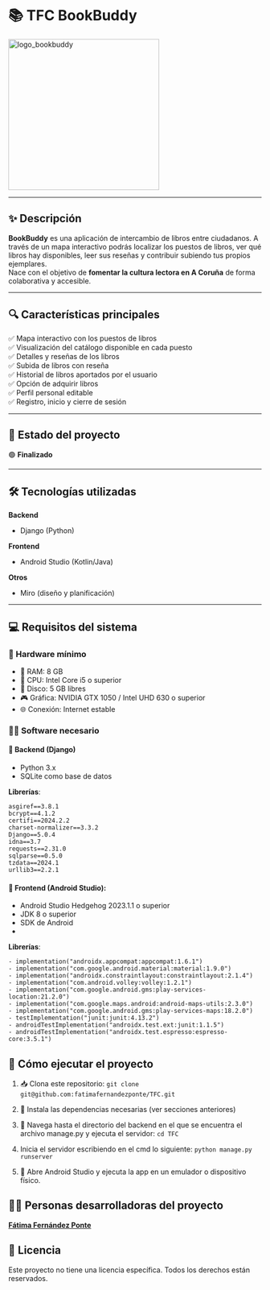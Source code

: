 # 📚 TFC BookBuddy

<img src="https://github.com/fatimafernandezponte/TFC/assets/145338446/d134ae2a-46c6-485f-a1fc-852e6d6b7731" alt="logo_bookbuddy" width="300"/>

---

## ✨ Descripción

**BookBuddy** es una aplicación de intercambio de libros entre ciudadanos. A través de un mapa interactivo podrás localizar los puestos de libros, ver qué libros hay disponibles, leer sus reseñas y contribuir subiendo tus propios ejemplares.  
Nace con el objetivo de **fomentar la cultura lectora en A Coruña** de forma colaborativa y accesible.

---

## 🔍 Características principales

✅ Mapa interactivo con los puestos de libros  
✅ Visualización del catálogo disponible en cada puesto  
✅ Detalles y reseñas de los libros  
✅ Subida de libros con reseña  
✅ Historial de libros aportados por el usuario  
✅ Opción de adquirir libros  
✅ Perfil personal editable  
✅ Registro, inicio y cierre de sesión

---

## 🚧 Estado del proyecto

🟢 **Finalizado**

---

## 🛠️ Tecnologías utilizadas

**Backend**  
- Django (Python)

**Frontend**  
- Android Studio (Kotlin/Java)

**Otros**  
- Miro (diseño y planificación)

---

## 💻 Requisitos del sistema

### 🧰 Hardware mínimo
- 💾 RAM: 8 GB  
- 🧠 CPU: Intel Core i5 o superior  
- 💽 Disco: 5 GB libres  
- 🎮 Gráfica: NVIDIA GTX 1050 / Intel UHD 630 o superior  
- 🌐 Conexión: Internet estable

### 🧑‍💻 Software necesario

#### 🐍 Backend (Django)
- Python 3.x  
- SQLite como base de datos

**Librerías**:
```text
asgiref==3.8.1
bcrypt==4.1.2
certifi==2024.2.2
charset-normalizer==3.3.2
Django==5.0.4
idna==3.7
requests==2.31.0
sqlparse==0.5.0
tzdata==2024.1
urllib3==2.2.1
```
#### 🤖 Frontend (Android Studio):
- Android Studio Hedgehog 2023.1.1 o superior
- JDK 8 o superior
- SDK de Android
- 
**Librerías**:
```text
- implementation("androidx.appcompat:appcompat:1.6.1")
- implementation("com.google.android.material:material:1.9.0")
- implementation("androidx.constraintlayout:constraintlayout:2.1.4")
- implementation("com.android.volley:volley:1.2.1")
- implementation("com.google.android.gms:play-services-location:21.2.0")
- implementation("com.google.maps.android:android-maps-utils:2.3.0")
- implementation("com.google.android.gms:play-services-maps:18.2.0")
- testImplementation("junit:junit:4.13.2")
- androidTestImplementation("androidx.test.ext:junit:1.1.5")
- androidTestImplementation("androidx.test.espresso:espresso-core:3.5.1")
```

## 🚀 Cómo ejecutar el proyecto
1. 📥 Clona este repositorio:
```git clone git@github.com:fatimafernandezponte/TFC.git```

2. 🧱 Instala las dependencias necesarias (ver secciones anteriores)
  
3.  🛜 Navega hasta el directorio del backend en el que se encuentra el archivo manage.py y ejecuta el servidor:
```cd TFC```

4. Inicia el servidor escribiendo en el cmd lo siguiente:
```python manage.py runserver```

5.  📱 Abre Android Studio y ejecuta la app en un emulador o dispositivo físico.



## 👩‍💻 Personas desarrolladoras del proyecto
 **[Fátima Fernández Ponte](https://github.com/fatimafernandezponte)**

 ## 📄 Licencia
Este proyecto no tiene una licencia específica. Todos los derechos están reservados.

